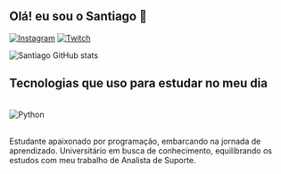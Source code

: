## Olá! eu sou o Santiago 👋

[![Instagram](	https://img.shields.io/badge/Instagram-E4405F?style=for-the-badge&logo=instagram&logoColor=white)](https://www.instagram.com/santiagors002/)
[![Twitch](https://img.shields.io/badge/Twitch-9146FF?style=for-the-badge&logo=twitch&logoColor=white)](https://www.twitch.tv/szeer02)

![Santiago GitHub stats](https://github-readme-stats.vercel.app/api?username=szer02&show_icons=true&theme=tokyonight)

## Tecnologias que uso para estudar no meu dia

<div style = "display: inline_block"><br/>
    <img align = "center" alt = "Python" src = "https://img.shields.io/badge/Python-3776AB?style=for-the-badge&logo=python&logoColor=white"/> 
</div><br/>

Estudante apaixonado por programação, embarcando na jornada de aprendizado. Universitário em busca de conhecimento, equilibrando os estudos com meu trabalho de Analista de Suporte.
